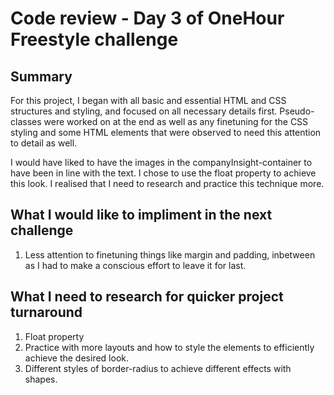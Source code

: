 # Code review - Day 3 of OneHour Freestyle challenge

## Summary

For this project, I began with all basic and essential HTML and CSS structures and styling, and focused on all necessary details first. Pseudo-classes were worked on at the end as well as any finetuning for the CSS styling and some HTML elements that were observed to need this attention to detail as well.

I would have liked to have the images in the companyInsight-container to have been in line with the text. I chose to use the float property to achieve this look. I realised that I need to research and practice this technique more.

## What I would like to impliment in the next challenge

1. Less attention to finetuning things like margin and padding, inbetween as I had to make a conscious effort to leave it for last.

## What I need to research for quicker project turnaround

1. Float property
2. Practice with more layouts and how to style the elements to efficiently achieve the desired look.
3. Different styles of border-radius to achieve different effects with shapes.
